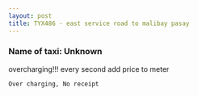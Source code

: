 ```yaml
---
layout: post
title: TYX486 - east service road to malibay pasay
---
```


### Name of taxi: Unknown

overcharging!!! every second add price to meter

```Over charging, No receipt```
